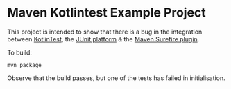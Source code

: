 # Maven Kotlintest Example Project

This project is intended to show that there is a bug in the integration between
[KotlinTest], the [JUnit platform] & the [Maven Surefire plugin].

To build:

`mvn package`

Observe that the build passes, but one of the tests has failed in initialisation. 

[KotlinTest]: https://github.com/kotlintest/kotlintest
[JUnit platform]: https://junit.org/junit5/docs/5.4.2/user-guide/index.html
[Maven Surefire plugin]: https://maven.apache.org/surefire/maven-surefire-plugin/index.html
